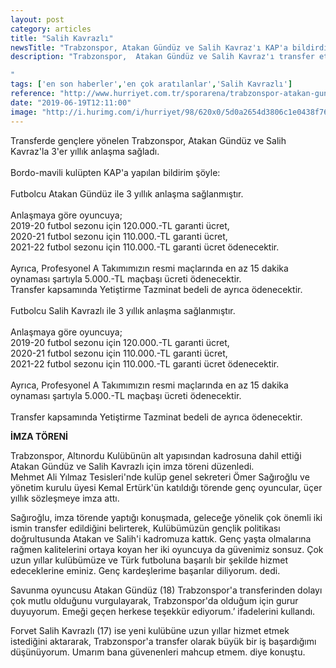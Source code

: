 ```yaml
---
layout: post
category: articles
title: "Salih Kavrazlı"
newsTitle: "Trabzonspor, Atakan Gündüz ve Salih Kavraz'ı KAP'a bildirdi!"
description: "Trabzonspor,  Atakan Gündüz ve Salih Kavraz'ı transfer ettiğini KAP'a bildirdi.

"
tags: ['en son haberler','en çok aratılanlar','Salih Kavrazlı']
reference: "http://www.hurriyet.com.tr/sporarena/trabzonspor-atakan-gunduz-ve-salih-kavrazi-kapa-bildirdi-41249075"
date: "2019-06-19T12:11:00"
image: "http://i.hurimg.com/i/hurriyet/98/620x0/5d0a2654d3806c1e0438f762.jpg"
---
```


<p>Transferde gen&ccedil;lere y&ouml;nelen Trabzonspor, Atakan G&uuml;nd&uuml;z ve Salih Kavraz'la 3'er yıllık anlaşma sağladı.<br> <br>Bordo-mavili kul&uuml;pten KAP'a yapılan bildirim ş&ouml;yle:<br> <br>Futbolcu Atakan G&uuml;nd&uuml;z ile 3 yıllık anlaşma sağlanmıştır.<br> <br>Anlaşmaya g&ouml;re oyuncuya;<br>2019-20 futbol sezonu i&ccedil;in 120.000.-TL garanti &uuml;cret, <br>2020-21 futbol sezonu i&ccedil;in 110.000.-TL garanti &uuml;cret,<br>2021-22 futbol sezonu i&ccedil;in 110.000.-TL garanti &uuml;cret &ouml;denecektir.<br> <br>Ayrıca, Profesyonel A Takımımızın resmi ma&ccedil;larında en az 15 dakika oynaması şartıyla 5.000.-TL ma&ccedil;başı &uuml;creti &ouml;denecektir.<br>Transfer kapsamında Yetiştirme Tazminat bedeli de ayrıca &ouml;denecektir.<br> <br>Futbolcu Salih Kavrazlı ile 3 yıllık anlaşma sağlanmıştır.<br> <br>Anlaşmaya g&ouml;re oyuncuya;<br>2019-20 futbol sezonu i&ccedil;in 120.000.-TL garanti &uuml;cret, <br>2020-21 futbol sezonu i&ccedil;in 110.000.-TL garanti &uuml;cret,<br>2021-22 futbol sezonu i&ccedil;in 110.000.-TL garanti &uuml;cret &ouml;denecektir.<br> <br>Ayrıca, Profesyonel A Takımımızın resmi ma&ccedil;larında en az 15 dakika oynaması şartıyla 5.000.-TL ma&ccedil;başı &uuml;creti &ouml;denecektir.<br> <br>Transfer kapsamında Yetiştirme Tazminat bedeli de ayrıca &ouml;denecektir.</p>
<p><strong>İMZA T&Ouml;RENİ</strong></p>
<p>Trabzonspor, Altınordu Kul&uuml;b&uuml;n&uuml;n alt yapısından kadrosuna dahil ettiği Atakan G&uuml;nd&uuml;z ve Salih Kavrazlı i&ccedil;in imza t&ouml;reni d&uuml;zenledi. <br>Mehmet Ali Yılmaz Tesisleri'nde kul&uuml;p genel sekreteri &Ouml;mer Sağıroğlu ve y&ouml;netim kurulu &uuml;yesi Kemal Ert&uuml;rk'&uuml;n katıldığı t&ouml;rende gen&ccedil; oyuncular, &uuml;&ccedil;er yıllık s&ouml;zleşmeye imza attı.</p>
<p>Sağıroğlu, imza t&ouml;rende yaptığı konuşmada, geleceğe y&ouml;nelik &ccedil;ok &ouml;nemli iki ismin transfer edildiğini belirterek, Kul&uuml;b&uuml;m&uuml;z&uuml;n gen&ccedil;lik politikası doğrultusunda Atakan ve Salih'i kadromuza kattık. Gen&ccedil; yaşta olmalarına rağmen kalitelerini ortaya koyan her iki oyuncuya da g&uuml;venimiz sonsuz. &Ccedil;ok uzun yıllar kul&uuml;b&uuml;m&uuml;ze ve T&uuml;rk futboluna başarılı bir şekilde hizmet edeceklerine eminiz. Gen&ccedil; kardeşlerime başarılar diliyorum. dedi. </p>
<p>Savunma oyuncusu Atakan G&uuml;nd&uuml;z (18) Trabzonspor'a transferinden dolayı &ccedil;ok mutlu olduğunu vurgulayarak, Trabzonspor'da olduğum i&ccedil;in gurur duyuyorum. Emeği ge&ccedil;en herkese teşekk&uuml;r ediyorum.&rsquo; ifadelerini kullandı. </p>
<p>Forvet Salih Kavrazlı (17) ise yeni kul&uuml;b&uuml;ne uzun yıllar hizmet etmek istediğini aktararak, Trabzonspor'a transfer olarak b&uuml;y&uuml;k bir iş başardığımı d&uuml;ş&uuml;n&uuml;yorum. Umarım bana g&uuml;venenleri mahcup etmem. diye konuştu.</p>